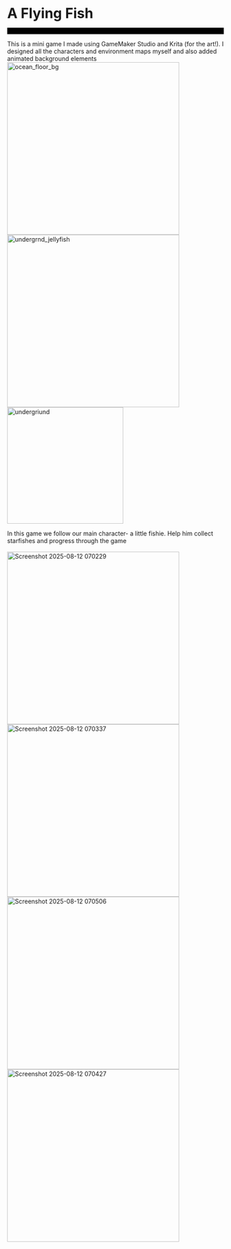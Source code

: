 <b style="font-size: 32px"> A Flying Fish </b> <br> <hr style="height: 15px; background-color: black;">
This is a mini game I made using GameMaker Studio and Krita (for the art!). I designed all the characters and environment maps myself and also added animated background elements <br> 
<img width="400" alt="ocean_floor_bg" src="https://github.com/user-attachments/assets/08e8e68b-8128-4d60-9e0d-1ca23f0d1563" />
<img width="400" alt="undergrnd_jellyfish" src="https://github.com/user-attachments/assets/203408d1-6c88-4469-8693-17b0ca8aa1a4" />
<img height="270" alt="undergriund" src="https://github.com/user-attachments/assets/21727726-6b09-4660-934a-74d17439ad8b" />
<br>

In this game we follow our main character- a little fishie. Help him collect starfishes and progress through the game
<br> <br>
<img width="400" alt="Screenshot 2025-08-12 070229" src="https://github.com/user-attachments/assets/4b30736c-ad1c-41b4-bd0f-3773cdf654ab" />
<img width="400" alt="Screenshot 2025-08-12 070337" src="https://github.com/user-attachments/assets/42b73708-0dae-4cd7-9a3f-7880fd2b9896" />
<img width="400" alt="Screenshot 2025-08-12 070506" src="https://github.com/user-attachments/assets/c74ab9fb-ae20-4424-bf69-fe1da22ded68" />
<img width="400" alt="Screenshot 2025-08-12 070427" src="https://github.com/user-attachments/assets/9b6d4d1e-d26c-4aec-b198-09799df2c7a8" />
<br>
